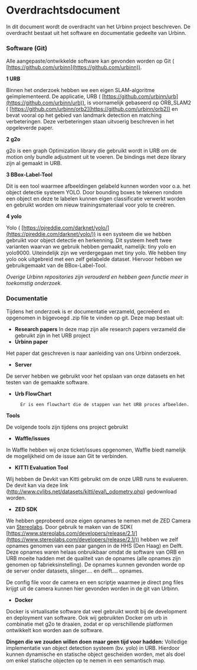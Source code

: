# Overdrachtsdocument

In dit document wordt de overdracht van het Urbinn project beschreven. De overdracht bestaat uit het software en documentatie gedeelte van Urbinn.

### **Software (Git)**

Alle aangepaste/ontwikkelde software kan gevonden worden op Git ( [https://github.com/urbinn](https://github.com/urbinn)).

**1 URB**

Binnen het onderzoek hebben we een eigen SLAM-algoritme geïmplementeerd. De applicatie, URB ( [https://github.com/urbinn/urb](https://github.com/urbinn/urb)), is voornamelijk gebaseerd op ORB\_SLAM2 ( [https://github.com/urbinn/orb2](https://github.com/urbinn/orb2)) en bevat vooral op het gebied van landmark detection en matching verbeteringen. Deze verbeteringen staan uitvoerig beschreven in het opgeleverde paper.

**2 g2o**

g2o is een graph Optimization library die gebruikt wordt in URB om de motion only bundle adjustment uit te voeren. De bindings met deze library zijn al gemaakt in URB.

**3 BBox-Label-Tool**

Dit is een tool waarmee afbeeldingen gelabeld kunnen worden voor o.a. het object detectie systeem YOLO. Door bounding boxes te tekenen rondom een object en deze te labelen kunnen eigen classificatie verwerkt worden en gebruikt worden om nieuw trainingsmateriaal voor yolo te creëren.

**4 yolo**

Yolo ( [https://pjreddie.com/darknet/yolo/](https://pjreddie.com/darknet/yolo/)) is een systeem die we hebben gebruikt voor object detectie en herkenning. Dit systeem heeft twee varianten waarvan we gebruik hebben gemaakt, namelijk: tiny yolo en yolo9000. Uiteindelijk zijn we verdergegaan met tiny yolo. We hebben tiny yolo ook uitgebreid met een zelf gelabelde dataset. Hiervoor hebben we gebruikgemaakt van de BBox-Label-Tool.

_Overige Urbinn repositories zijn verouderd en hebben geen functie meer in toekomstig onderzoek._

### **Documentatie**

Tijdens het onderzoek is er documentatie verzameld, gecreëerd en opgenomen in bijgevoegd .zip file te vinden op git. Deze map bestaat uit:

- **Research papers**
In deze map zijn alle research papers verzameld die gebruikt zijn in het URB project
- **Urbinn paper**

Het paper dat geschreven is naar aanleiding van ons Urbinn onderzoek.

- **Server**

De server hebben we gebruikt voor het opslaan van onze datasets en het testen van  de gemaakte software.

- **Urb FlowChart**

        Er is een flowchart die de stappen van het URB proces afbeelden.

**Tools**

De volgende tools zijn tijdens ons project gebruikt

- **Waffle/issues**

In Waffle hebben wij onze ticket/issues opgenomen, Waffle biedt namelijk de mogelijkheid om de issue aan Git te verbinden.

- **KITTI Evaluation Tool**

Wij hebben de Devkit van Kitti gebruikt om de onze URB runs te evalueren. De devit kan via deze link (http://www.cvlibs.net/datasets/kitti/eval\_odometry.php) gedownload worden.

- **ZED SDK**

We hebben geprobeerd onze eigen opnames te nemen met de ZED Camera van [Stereolabs](https://www.stereolabs.com). Door gebruik te maken van de SDK( [https://www.stereolabs.com/developers/release/2.1/](https://www.stereolabs.com/developers/release/2.1/))  hebben we zelf opnames genomen van een paar gangen in de HHS (Den Haag) en Delft. Deze opnames waren helaas onbruikbaar omdat de software van ORB en URB moeite hadden met de qualiteit van de opnames (alle opnames zijn genomen op fabrieksinstelling). De opnames kunnen gevonden worde op de server onder datasets, slinger…. en delft…. opnames.

De config file voor de camera en een scriptje waarmee je direct png files krijgt uit de camera kunnen hier gevonden worden in de git van Urbinn.

- **Docker**

Docker is virtualisatie software dat veel gebruikt wordt bij de development en deployment van software. Ook wij gebruikten Docker om urb in combinatie met g2o te draaien, zodat er op verschillende platformen ontwikkelt kon worden aan de software.

**Dingen die we zouden willen doen maar geen tijd voor hadden:**
Volledige implementatie van object detection systeem (bv. yolo) in URB. Hierdoor kunnen dynamische en statische object gescheiden worden, met als doel om enkel statische objecten op te nemen in een semantisch map.
